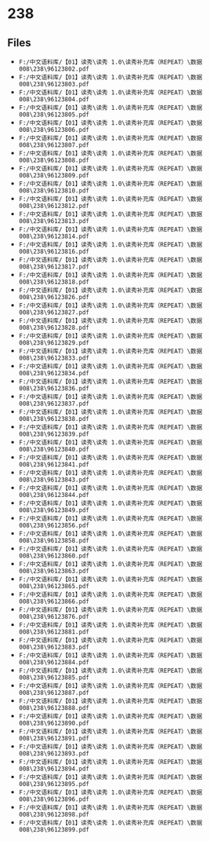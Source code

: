 # 238

## Files

- `F:/中文语料库/【01】读秀\读秀 1.0\读秀补充库（REPEAT）\数据008\238\96123802.pdf`
- `F:/中文语料库/【01】读秀\读秀 1.0\读秀补充库（REPEAT）\数据008\238\96123803.pdf`
- `F:/中文语料库/【01】读秀\读秀 1.0\读秀补充库（REPEAT）\数据008\238\96123804.pdf`
- `F:/中文语料库/【01】读秀\读秀 1.0\读秀补充库（REPEAT）\数据008\238\96123805.pdf`
- `F:/中文语料库/【01】读秀\读秀 1.0\读秀补充库（REPEAT）\数据008\238\96123806.pdf`
- `F:/中文语料库/【01】读秀\读秀 1.0\读秀补充库（REPEAT）\数据008\238\96123807.pdf`
- `F:/中文语料库/【01】读秀\读秀 1.0\读秀补充库（REPEAT）\数据008\238\96123808.pdf`
- `F:/中文语料库/【01】读秀\读秀 1.0\读秀补充库（REPEAT）\数据008\238\96123809.pdf`
- `F:/中文语料库/【01】读秀\读秀 1.0\读秀补充库（REPEAT）\数据008\238\96123810.pdf`
- `F:/中文语料库/【01】读秀\读秀 1.0\读秀补充库（REPEAT）\数据008\238\96123812.pdf`
- `F:/中文语料库/【01】读秀\读秀 1.0\读秀补充库（REPEAT）\数据008\238\96123813.pdf`
- `F:/中文语料库/【01】读秀\读秀 1.0\读秀补充库（REPEAT）\数据008\238\96123814.pdf`
- `F:/中文语料库/【01】读秀\读秀 1.0\读秀补充库（REPEAT）\数据008\238\96123816.pdf`
- `F:/中文语料库/【01】读秀\读秀 1.0\读秀补充库（REPEAT）\数据008\238\96123817.pdf`
- `F:/中文语料库/【01】读秀\读秀 1.0\读秀补充库（REPEAT）\数据008\238\96123818.pdf`
- `F:/中文语料库/【01】读秀\读秀 1.0\读秀补充库（REPEAT）\数据008\238\96123826.pdf`
- `F:/中文语料库/【01】读秀\读秀 1.0\读秀补充库（REPEAT）\数据008\238\96123827.pdf`
- `F:/中文语料库/【01】读秀\读秀 1.0\读秀补充库（REPEAT）\数据008\238\96123828.pdf`
- `F:/中文语料库/【01】读秀\读秀 1.0\读秀补充库（REPEAT）\数据008\238\96123829.pdf`
- `F:/中文语料库/【01】读秀\读秀 1.0\读秀补充库（REPEAT）\数据008\238\96123833.pdf`
- `F:/中文语料库/【01】读秀\读秀 1.0\读秀补充库（REPEAT）\数据008\238\96123834.pdf`
- `F:/中文语料库/【01】读秀\读秀 1.0\读秀补充库（REPEAT）\数据008\238\96123836.pdf`
- `F:/中文语料库/【01】读秀\读秀 1.0\读秀补充库（REPEAT）\数据008\238\96123837.pdf`
- `F:/中文语料库/【01】读秀\读秀 1.0\读秀补充库（REPEAT）\数据008\238\96123838.pdf`
- `F:/中文语料库/【01】读秀\读秀 1.0\读秀补充库（REPEAT）\数据008\238\96123839.pdf`
- `F:/中文语料库/【01】读秀\读秀 1.0\读秀补充库（REPEAT）\数据008\238\96123840.pdf`
- `F:/中文语料库/【01】读秀\读秀 1.0\读秀补充库（REPEAT）\数据008\238\96123841.pdf`
- `F:/中文语料库/【01】读秀\读秀 1.0\读秀补充库（REPEAT）\数据008\238\96123843.pdf`
- `F:/中文语料库/【01】读秀\读秀 1.0\读秀补充库（REPEAT）\数据008\238\96123844.pdf`
- `F:/中文语料库/【01】读秀\读秀 1.0\读秀补充库（REPEAT）\数据008\238\96123849.pdf`
- `F:/中文语料库/【01】读秀\读秀 1.0\读秀补充库（REPEAT）\数据008\238\96123856.pdf`
- `F:/中文语料库/【01】读秀\读秀 1.0\读秀补充库（REPEAT）\数据008\238\96123858.pdf`
- `F:/中文语料库/【01】读秀\读秀 1.0\读秀补充库（REPEAT）\数据008\238\96123860.pdf`
- `F:/中文语料库/【01】读秀\读秀 1.0\读秀补充库（REPEAT）\数据008\238\96123863.pdf`
- `F:/中文语料库/【01】读秀\读秀 1.0\读秀补充库（REPEAT）\数据008\238\96123865.pdf`
- `F:/中文语料库/【01】读秀\读秀 1.0\读秀补充库（REPEAT）\数据008\238\96123866.pdf`
- `F:/中文语料库/【01】读秀\读秀 1.0\读秀补充库（REPEAT）\数据008\238\96123876.pdf`
- `F:/中文语料库/【01】读秀\读秀 1.0\读秀补充库（REPEAT）\数据008\238\96123881.pdf`
- `F:/中文语料库/【01】读秀\读秀 1.0\读秀补充库（REPEAT）\数据008\238\96123883.pdf`
- `F:/中文语料库/【01】读秀\读秀 1.0\读秀补充库（REPEAT）\数据008\238\96123884.pdf`
- `F:/中文语料库/【01】读秀\读秀 1.0\读秀补充库（REPEAT）\数据008\238\96123885.pdf`
- `F:/中文语料库/【01】读秀\读秀 1.0\读秀补充库（REPEAT）\数据008\238\96123887.pdf`
- `F:/中文语料库/【01】读秀\读秀 1.0\读秀补充库（REPEAT）\数据008\238\96123888.pdf`
- `F:/中文语料库/【01】读秀\读秀 1.0\读秀补充库（REPEAT）\数据008\238\96123890.pdf`
- `F:/中文语料库/【01】读秀\读秀 1.0\读秀补充库（REPEAT）\数据008\238\96123891.pdf`
- `F:/中文语料库/【01】读秀\读秀 1.0\读秀补充库（REPEAT）\数据008\238\96123893.pdf`
- `F:/中文语料库/【01】读秀\读秀 1.0\读秀补充库（REPEAT）\数据008\238\96123894.pdf`
- `F:/中文语料库/【01】读秀\读秀 1.0\读秀补充库（REPEAT）\数据008\238\96123895.pdf`
- `F:/中文语料库/【01】读秀\读秀 1.0\读秀补充库（REPEAT）\数据008\238\96123896.pdf`
- `F:/中文语料库/【01】读秀\读秀 1.0\读秀补充库（REPEAT）\数据008\238\96123898.pdf`
- `F:/中文语料库/【01】读秀\读秀 1.0\读秀补充库（REPEAT）\数据008\238\96123899.pdf`
